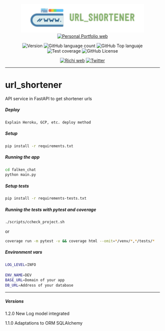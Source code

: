 <div align="center">
  
<img src="./static/assets/logo_app.png" alt="drawing" width="400"/>
<a href="https://richionline-portfolio.nw.r.appspot.com"><img src="https://falken-home.herokuapp.com/static/home_project/img/falken_logo.png" width=40 alt="Personal Portfolio web"></a>

![Version](https://img.shields.io/badge/version-1.0.0-blue) ![GitHub language count](https://img.shields.io/github/languages/count/falken20/url_shortener) ![GitHub Top languaje](https://img.shields.io/github/languages/top/falken20/url_shortener) ![Test coverage](https://img.shields.io/badge/test%20coverage-0%25-green) ![GitHub License](https://img.shields.io/github/license/falken20/url_shortener)
  
[![Richi web](https://img.shields.io/badge/web-richionline-blue)](https://richionline-portfolio.nw.r.appspot.com) [![Twitter](https://img.shields.io/twitter/follow/richionline?style=social)](https://twitter.com/richionline)

</div>

---
# url_shortener
API service in FastAPI to get shortener urls

##### Deploy
```bash
Explain Heroku, GCP, etc. deploy method
```

##### Setup
```bash
pip install -r requirements.txt
```

##### Running the app
```bash
cd falken_chat
python main.py
```

##### Setup tests
```bash
pip install -r requirements-tests.txt
```

##### Running the tests with pytest and coverage
```bash
./scripts/ccheck_project.sh
```
or
```bash
coverage run -m pytest -v && coverage html --omit=*/venv/*,*/tests/*
```

##### Environment vars
```bash
LOG_LEVEL=INFO

ENV_NAME=DEV
BASE_URL=Domain of your app
DB_URL=Address of your database
```

---

##### Versions

1.2.0 New Log model integrated

1.1.0 Adaptations to ORM SQLAlchemy

